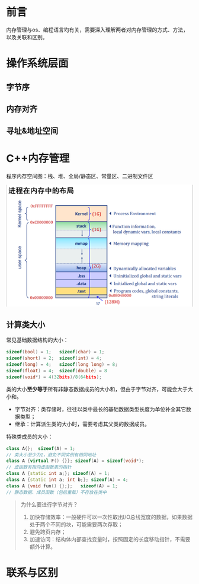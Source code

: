 # 前言

内存管理与os、编程语言均有关，需要深入理解两者对内存管理的方式、方法，以及关联和区别。

# 操作系统层面

## 字节序


## 内存对齐


## 寻址&地址空间


## 

# C++内存管理

程序内存空间图：栈、堆、全局/静态区、常量区、二进制文件区

![](imgs/2024-04-12-15-27-19.png)

## 计算类大小

常见基础数据结构的大小：
```cpp
sizeof(bool) = 1;   sizeof(char) = 1;
sizeof(short) = 2;  sizeof(int) = 4;
sizeof(long) = 4;   sizeof(long long) = 8;
sizeof(float) = 4;  sizeof(double) = 8
sizeof(void*) = 4(32bits)/8(64bits);
```

类的大小**至少等于**所有非静态数据成员的大小和，但由于字节对齐，可能会大于大小和。
- 字节对齐：类存储时，往往以类中最长的基础数据类型长度为单位补全其它数据类型；
- 继承：计算派生类的大小时，需要考虑其父类的数据成员。

特殊类成员的大小：
```cpp
class A{};  sizeof(A) = 1;
// 类大小至少为1，避免不同实例有相同地址
class A {virtual F() {}}; sizeof(A) = sizeof(void*);
// 虚函数有指向虚函数表的指针
class A {static int a;}; sizeof(A) = 1;
class A {static int a; int b;}; sizeof(A) = 4;
class A {void fun() {};};   sizeof(A) = 1;
// 静态数据、成员函数（包括重载）不存放在类中
```

> 为什么要进行字节对齐？
> 1. 加快存储效率：一般硬件可以一次性取出I/O总线宽度的数据，如果数据处于两个不同的块，可能需要两次存取；
> 2. 避免跨页内存；
> 3. 加速访问：结构体内部查找变量时，按照固定的长度移动指针，不需要额外计算。

# 联系与区别
